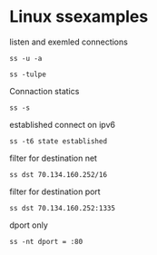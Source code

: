 # Linux ssexamples

listen and exemled connections

`ss -u -a`

`ss -tulpe`

Connaction statics

`ss -s`

established connect on ipv6

`ss -t6 state established`

filter for destination net

`ss dst 70.134.160.252/16`

filter for destination port

`ss dst 70.134.160.252:1335`

dport only

`ss -nt dport = :80`